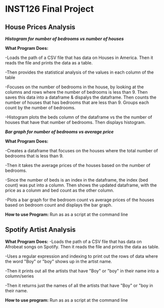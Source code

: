 # INST126 Final Project 
## House Prices Analysis 
***Histogram for number of bedrooms vs number of houses***

**What Program Does:**

-Loads the path of a CSV file that has data on Houses in America. Then it reads the file and prints the data as a table.

-Then provides the statistical analysis of the values in each column of the table 

-Focuses on the number of bedrooms in the house, by looking at the columns and rows where the number of bedrooms is less than 9. Then saves this data into a dataframe & dispalys the dataframe.
Then counts the number of houses that has bedrooms that are less than 9. Groups each count by the number of bedrooms.

-Histogram plots the beds column of the dataframe vs the the number of houses that have that number of bedrooms. Then displays histogram.


***Bar graph for number of bedrooms vs average price*** 

**What Program Does:**


-Creates a dataframe that focuses on the houses where the total number of bedrooms that is less than 9.

-Then it takes the average prices of the houses based on the number of bedrooms.

-Since the number of beds is an index in the dataframe, the index (bed count) was put into a column. Then shows the updated dataframe, with the price as a colunm and bed count as the other column.  

-Plots a bar graph for the bedroom count vs average prices of the houses based on bedroom count and displays the bar graph.


**How to use Program:**
Run as as a script at the command line


## Spotify Artist Analysis
**What Program Does:**
-Loads the path of a CSV file that has data on Afrobeat songs on Spotify. Then it reads the file and prints the data as table.

-Uses a regular expression and indexing to print out the rows of data where the word "Boy" or "boy" shows up in the artist name.

-Then it prints out all the artists that have "Boy" or "boy" in their name into a column/series

-Then it returns just the names of all the artists that have "Boy" or "boy in their name.


**How to use program:**
Run as as a script at the command line
